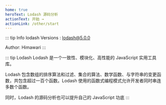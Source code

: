 ```yaml
---
home: true
heroText: Lodash 源码分析
actionText: 开始 →
actionLink: /other/start
---
```

::: tip Info
lodash Versions : lodash@5.0.0

Author: Himawari
:::


::: tip Lodash
Lodash 是一个一致性、模块化、高性能的 JavaScript 实用工具库。

Lodash 包含数组的排序算法和过滤、集合的算法、数学函数、与字符串的变更函数，共包含超过一百个函数。Lodash 使用的函数式编程模式允许开发者同时串连多数个函数。

同时，Lodash 的源码分析也可以提升自己的 JavaScript 功底
:::

